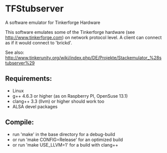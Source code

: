 TFStubserver
============

A software emulator for Tinkerforge Hardware

This software emulates some of the Tinkerforge hardware (see
http://www.tinkerforge.com) on network protocol level. A client
can connect as if it would connect to 'brickd'.


See also:
http://www.tinkerunity.org/wiki/index.php/DE/Projekte/Stackemulator_%28stubserver%29


Requirements:
-------------

* Linux
* g++ 4.6.3 or higher (as on Raspberry PI, OpenSuse 13.1)
* clang++ 3.3 (llvm) or higher should work too
* ALSA devel packages


Compile:
--------

* run 'make' in the base directory for a debug-build
* or run 'make CONFIG=Release' for an optimized build
* or run 'make USE_LLVM=1' for a build with clang++
